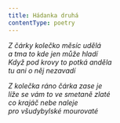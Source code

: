 ```yaml
---
title: Hádanka druhá
contentType: poetry
---
```


<section>

_Z čárky kolečko měsíc udělá  
a tma to kde jen může hladí  
Když pod krovy to potká anděla  
tu ani o něj nezavadí_

</section>

<section>

_Z kolečka ráno čárka zase je  
líže se vám to ve smetaně zlaté  
co krajáč nebe naleje  
pro všudybylské mourovaté_

</section>
